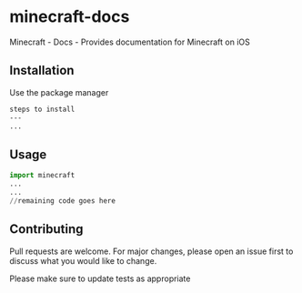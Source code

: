 # minecraft-docs

Minecraft - Docs - Provides documentation for Minecraft on iOS

## Installation

Use the package manager

```bash
steps to install
---
...
```

## Usage

```python
import minecraft
...
...
//remaining code goes here
```

## Contributing
Pull requests are welcome. For major changes, please open an issue first to discuss what you would like to change.

Please make sure to update tests as appropriate


